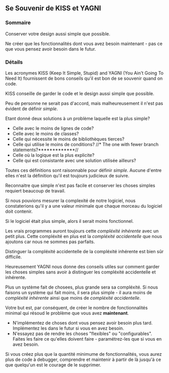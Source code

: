 ## Se Souvenir de KISS et YAGNI

### Sommaire

Conserver votre design aussi simple que possible.

Ne créer que les fonctionnalités dont vous avez besoin maintenant - pas ce que vous pensez avoir besoin dans le futur.


### Détails

Les acronymes KISS (Keep It Simple, Stupid) and YAGNI (You Ain't Going To Need It) fournissent de bons conseils qu'il est bon de se souvenir quand on code.

KISS conseille de garder le code et le design aussi simple que possible.

Peu de personne ne serait pas d'accord, mais malheureusement il n'est pas évident de définir *simple*.

Etant donné deux solutions à un problème laquelle est la plus simple?

* Celle avec le moins de lignes de code?
* Celle avec le moins de classes?
* Celle qui nécessite le moins de bibliothèques tierces?
* Celle qui utilise le moins de conditions? //* The one with fewer branch statements?*************//
* Celle où la logique est la plus explicite?
* Celle qui est consistante avec une solution utilisée ailleurs?

Toutes ces définitions sont raisonnable pour définir *simple*. Aucune d'entre elles n'est la définition qu'il est toujours judicieux de suivre.

Reconnaitre que simple n'est pas facile et conserver les choses simples requiert beaucoup de travail.

Si nous pouvions mesurer la complexité de notre logiciel, nous constaterions qu'il y a une valeur minimale que chaque morceau du logiciel doit contenir.

Si le logiciel était plus simple, alors il serait moins fonctionnel. 

Les vrais programmes auront toujours cette *compléxité inhérente* avec un petit plus. Cette compléxité en plus est la *compléxité accidentelle* que nous ajoutons car nous ne sommes pas parfaits.

Distinguer la compléxité accidentelle de la compléxité inhérente est bien sûr difficile.

Heureusement YAGNI nous donne des conseils utiles sur comment garder les choses simples sans avoir à distinguer les compléxité accidentelle et inhérente.

Plus un système fait de chosees, plus grande sera sa compléxité. Si nous faisons un système qui fait moins, il sera plus simple - il aura moins de *compléxité inhérente* ainsi que moins de *compléxité accidentelle*.

Votre but est, par conséquent, de créer le nombre de fonctionnalités minimal qui résoud le problème que vous avez **maintenant**.

* N'implémentez de choses dont vous pensez avoir besoin plus tard. Implémentez les dans le futur si vous en avez besoin.
* N'essayez pas de rendre les choses "flexibles" ou "configurables". Faites les faire ce qu'elles doivent faire - paramétrez-les que si vous en avez besoin.

Si vous créez plus que la quantité minimume de fonctionnalités, vous aurez plus de code à debugger, comprendre et maintenir à partir de là jusqu'à ce que quelqu'un est le courage de le supprimer.

